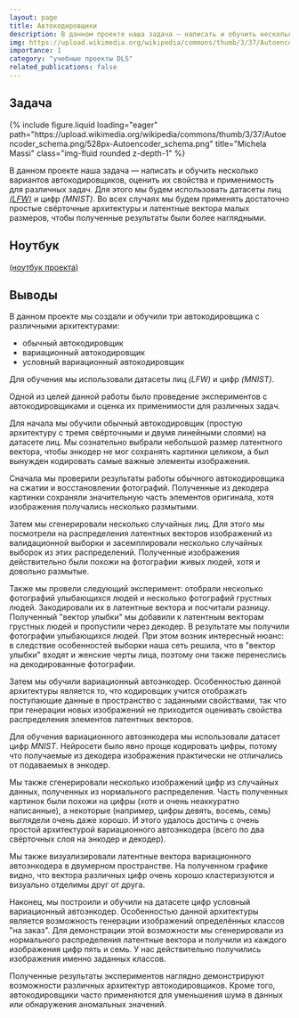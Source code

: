 ```yaml
---
layout: page
title: Автокодировщики
description: В данном проекте наша задача — написать и обучить несколько вариантов автокодировщиков, оценить их свойства и применимость для различных задач. Для этого мы будем использовать датасеты лиц (LFW) и цифр (MNIST).
img: https://upload.wikimedia.org/wikipedia/commons/thumb/3/37/Autoencoder_schema.png/528px-Autoencoder_schema.png
importance: 1
category: "учебные проекты DLS"
related_publications: false
---
```


## Задача

<div class="row">
    <div class="col-sm mt-3 mt-md-0">
        {% include figure.liquid loading="eager" path="https://upload.wikimedia.org/wikipedia/commons/thumb/3/37/Autoencoder_schema.png/528px-Autoencoder_schema.png" title="Michela Massi" class="img-fluid rounded z-depth-1" %}
    </div>
</div>

В данном проекте наша задача — написать и обучить несколько вариантов автокодировщиков, оценить их свойства и применимость для различных задач. Для этого мы будем использовать датасеты лиц [_(LFW)_](https://vis-www.cs.umass.edu/lfw/) и цифр _(MNIST)_. Во всех случаях мы будем применять достаточно простые свёрточные архитектуры и латентные вектора малых размеров, чтобы полученные результаты были более наглядными.

## Ноутбук

[(ноутбук проекта)](https://github.com/onixlas/DS_portfolio/blob/main/DLS_p3_autoencoders/dls_p3_autoencoders.ipynb)

## Выводы

В данном проекте мы создали и обучили три автокодировщика с различными архитектурами:

- обычный автокодировщик
- вариационный автокодировщик
- условный вариационный автокодировщик

Для обучения мы использовали датасеты лиц _(LFW)_ и цифр _(MNIST)_.

Одной из целей данной работы было проведение экспериментов с автокодировщиками и оценка их применимости для различных задач.

Для начала мы обучили обычный автокодировщик (простую архитектуру с тремя свёрточными и двумя линейными слоями) на датасете лиц. Мы сознательно выбрали небольшой размер латентного вектора, чтобы энкодер не мог сохранять картинки целиком, а был вынужден кодировать самые важные элементы изображения.

Сначала мы проверили результаты работы обычного автокодировщика на сжатии и восстановлении фотографий. Полученные из декодера картинки сохраняли значительную часть элементов оригинала, хотя изображения получались несколько размытыми.

Затем мы сгенерировали несколько случайных лиц. Для этого мы посмотрели на распределения латентных векторов изображений из валидационной выборки и засемплировали несколько случайных выборок из этих распределений. Полученные изображения действительно были похожи на фотографии живых людей, хотя и довольно размытые.

Также мы провели следующий эксперимент: отобрали несколько фотографий улыбающихся людей и несколько фотографий грустных людей. Закодировали их в латентные вектора и посчитали разницу. Полученный "вектор улыбки" мы добавили к латентным векторам грустных людей и пропустили через декодер. В результате мы получили фотографии улыбающихся людей. При этом возник интересный нюанс: в следствие особенностей выборки наша сеть решила, что в "вектор улыбки" входят и женские черты лица, поэтому они также перенеслись на декодированные фотографии.

Затем мы обучили вариационный автоэнкодер. Особенностью данной архитектуры является то, что кодировщик учится отображать поступающие данные в пространство с заданными свойствами, так что при генерации новых изображений не приходится оценивать свойства распределения элементов латентных векторов.

Для обучения вариационного автоэнкодера мы использовали датасет цифр _MNIST_. Нейросети было явно проще кодировать цифры, потому что получаемые из декодера изображения практически не отличались от подаваемых в энкодер.

Мы также сгенерировали несколько изображений цифр из случайных данных, полученных из нормального распределения. Часть полученных картинок были похожи на цифры (хотя и очень неаккуратно написанные), а некоторые (например, цифры девять, восемь, семь) выглядели очень даже хорошо. И этого удалось достичь с очень простой архитектурой вариационного автоэнкодера (всего по два свёрточных слоя на энкодер и декодер).

Мы также визуализировали латентные вектора вариационного автоэнкодера в двумерном пространстве. На полученном графике видно, что вектора различных цифр очень хорошо кластеризуются и визуально отделимы друг от друга.

Наконец, мы построили и обучили на датасете цифр условный вариационный автоэнкодер. Особенностью данной архитектуры является возможность генерации изображений определённых классов "на заказ". Для демонстрации этой возможности мы сгенерировали из нормального распределения латентные вектора и получили из каждого изображения цифр пять и семь. У нас действительно получились изображения именно заданных классов.

Полученные результаты экспериментов наглядно демонстрируют возможности различных архитектур автокодировщиков. Кроме того, автокодировщики часто применяются для уменьшения шума в данных или обнаружения аномальных значений.
